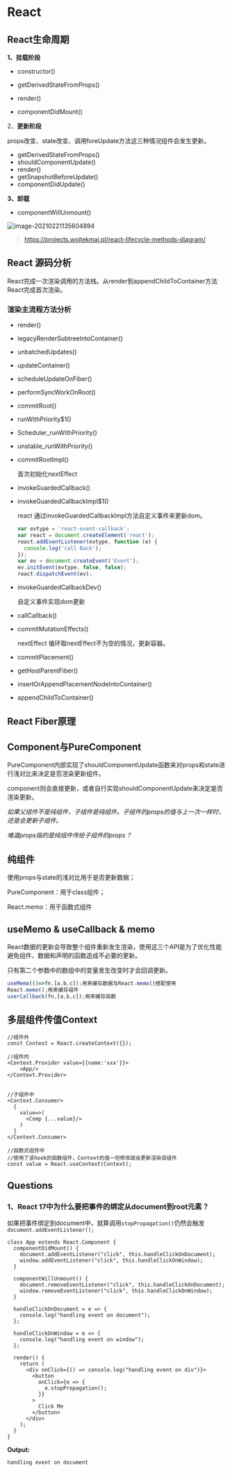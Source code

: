 

# React



## React生命周期

**1、挂载阶段**

- constructor()

- getDerivedStateFromProps()
- render()
- componentDidMount()

2、**更新阶段**

props改变、state改变、调用foreUpdate方法这三种情况组件会发生更新。

- getDerivedStateFromProps() 
- shouldComponentUpdate()
- render()
- getSnapshotBeforeUpdate()
- componentDidUpdate() 

**3、卸载**

- componentWillUnmount()

![image-20210221135604894](/Users/mac/projects/tech-doc/docs/assets/image-20210221135604894.png)

> https://projects.wojtekmaj.pl/react-lifecycle-methods-diagram/



## React 源码分析
React完成一次渲染调用的方法栈。从render到appendChildToContainer方法React完成首次渲染。

### 渲染主流程方法分析

- render()

- legacyRenderSubtreeIntoContainer()

- unbatchedUpdates()

- updateContainer()

- scheduleUpdateOnFiber()

- performSyncWorkOnRoot()

- commitRoot()

- runWithPriority$1()

- Scheduler_runWithPriority()

- unstable_runWithPriority()

- commitRootImpl()

  首次初始化nextEffect

- invokeGuardedCallback()

- invokeGuardedCallbackImpl$1()

  react 通过invokeGuardedCallbackImpl方法自定义事件来更新dom。

  ```javascript
  var evtype = 'react-event-callback';
  var react = document.createElement('react');
  react.addEventListener(evtype, function (e) {
    console.log('call Back');
  });
  var ev = document.createEvent('Event');
  ev.initEvent(evtype, false, false);
  react.dispatchEvent(ev);
  ```

- invokeGuardedCallbackDev()

  自定义事件实现dom更新

- callCallback()

- commitMutationEffects()

  nextEffect
  ​循环取nextEffect不为空的情况，更新容器。

- commitPlacement()

- getHostParentFiber()

- insertOrAppendPlacementNodeIntoContainer()

- appendChildToContainer()

## React Fiber原理





## Component与PureComponent

PureComponent内部实现了shouldComponentUpdate函数来对props和state进行浅对比来决定是否渲染更新组件。

component则会直接更新，或者自行实现shouldComponentUpdate来决定是否渲染更新。

*如果父组件不是纯组件，子组件是纯组件。子组件的props的值与上一次一样时，还是会更新子组件。*

*难道props指的是纯组件传给子组件的props？*



## 纯组件

使用props与state的浅对比用于是否更新数据；

PureComponent：用于class组件；

React.memo：用于函数式组件



## useMemo & useCallback & memo

React数据的更新会导致整个组件重新发生渲染，使用这三个API是为了优化性能避免组件、数据和声明的函数造成不必要的更新。

只有第二个参数中的数组中的变量发生改变时才会回调更新。

```javascript
useMemo(()=>fn,[a,b,c]);用来缓存数据与React.memo()搭配使用
React.memo();用来缓存组件
userCallback(fn,[a,b,c]);用来缓存函数
```



## 多层组件传值Context

```react
//组件外
const Context = React.createContext({});

//组件内
<Context.Provider value={{name:'xxx'}}>
  	<App/>
</Context.Provider>


//子组件中
<Context.Consumer>
  {
    value=>(
      <Comp {...value}/>
    )
  }
</Context.Consumer>

//函数式组件中
//使用了该hook的函数组件，Context的值一但修改就会更新渲染该组件
const value = React.useContext(Context);

```





## Questions

### 1、React 17中为什么要把事件的绑定从document到root元素？

如果把事件绑定到document中，就算调用`stopPropagation()`仍然会触发` document.addEventListener();`

```react
class App extends React.Component {
  componentDidMount() {
    document.addEventListener("click", this.handleClickOnDocument);
    window.addEventListener("click", this.handleClickOnWindow);
  }

  componentWillUnmount() {
    document.removeEventListener("click", this.handleClickOnDocument);
    window.removeEventListener("click", this.handleClickOnWindow);
  }

  handleClickOnDocument = e => {
    console.log("handling event on document");
  };

  handleClickOnWindow = e => {
    console.log("handling event on window");
  };

  render() {
    return (
      <div onClick={() => console.log("handling event on div")}>
        <button
          onClick={e => {
            e.stopPropagation();
          }}
        >
          Click Me
        </button>
      </div>
    );
  }
}
```

**Output:**

`handling event on document`
































